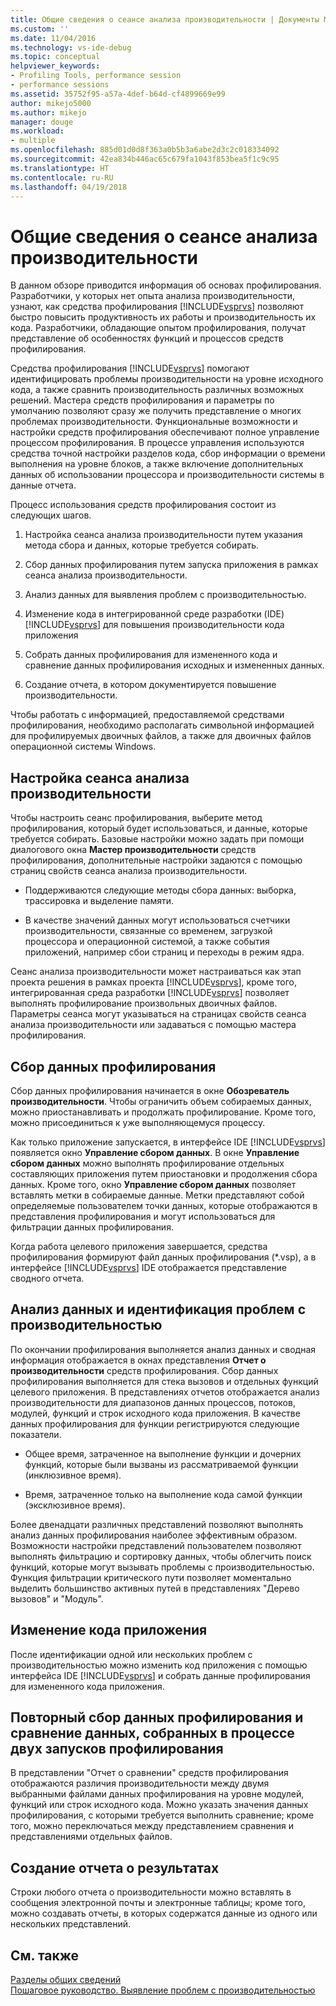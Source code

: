 ```yaml
---
title: Общие сведения о сеансе анализа производительности | Документы Майкрософт
ms.custom: ''
ms.date: 11/04/2016
ms.technology: vs-ide-debug
ms.topic: conceptual
helpviewer_keywords:
- Profiling Tools, performance session
- performance sessions
ms.assetid: 35752f95-a57a-4def-b64d-cf4899669e99
author: mikejo5000
ms.author: mikejo
manager: douge
ms.workload:
- multiple
ms.openlocfilehash: 885d01d0d8f363a0b5b3a6abe2d3c2c018334092
ms.sourcegitcommit: 42ea834b446ac65c679fa1043f853bea5f1c9c95
ms.translationtype: HT
ms.contentlocale: ru-RU
ms.lasthandoff: 04/19/2018
---
```

# <a name="performance-session-overview"></a>Общие сведения о сеансе анализа производительности
В данном обзоре приводится информация об основах профилирования. Разработчики, у которых нет опыта анализа производительности, узнают, как средства профилирования [!INCLUDE[vsprvs](../code-quality/includes/vsprvs_md.md)] позволяют быстро повысить продуктивность их работы и производительность их кода. Разработчики, обладающие опытом профилирования, получат представление об особенностях функций и процессов средств профилирования.  
  
 Средства профилирования [!INCLUDE[vsprvs](../code-quality/includes/vsprvs_md.md)] помогают идентифицировать проблемы производительности на уровне исходного кода, а также сравнить производительность различных возможных решений. Мастера средств профилирования и параметры по умолчанию позволяют сразу же получить представление о многих проблемах производительности. Функциональные возможности и настройки средств профилирования обеспечивают полное управление процессом профилирования. В процессе управления используются средства точной настройки разделов кода, сбор информации о времени выполнения на уровне блоков, а также включение дополнительных данных об использовании процессора и производительности системы в данные отчета.  
  
 Процесс использования средств профилирования состоит из следующих шагов.  
  
1.  Настройка сеанса анализа производительности путем указания метода сбора и данных, которые требуется собирать.  
  
2.  Сбор данных профилирования путем запуска приложения в рамках сеанса анализа производительности.  
  
3.  Анализ данных для выявления проблем с производительностью.  
  
4.  Изменение кода в интегрированной среде разработки (IDE) [!INCLUDE[vsprvs](../code-quality/includes/vsprvs_md.md)] для повышения производительности кода приложения  
  
5.  Собрать данных профилирования для измененного кода и сравнение данных профилирования исходных и измененных данных.  
  
6.  Создание отчета, в котором документируется повышение производительности.  
  
 Чтобы работать с информацией, предоставляемой средствами профилирования, необходимо располагать символьной информацией для профилируемых двоичных файлов, а также для двоичных файлов операционной системы Windows.  
  
## <a name="configure-the-performance-session"></a>Настройка сеанса анализа производительности  
 Чтобы настроить сеанс профилирования, выберите метод профилирования, который будет использоваться, и данные, которые требуется собирать. Базовые настройки можно задать при помощи диалогового окна **Мастер производительности** средств профилирования, дополнительные настройки задаются с помощью страниц свойств сеанса анализа производительности.  
  
-   Поддерживаются следующие методы сбора данных: выборка, трассировка и выделение памяти.  
  
-   В качестве значений данных могут использоваться счетчики производительности, связанные со временем, загрузкой процессора и операционной системой, а также события приложений, например сбои страниц и переходы в режим ядра.  
  
 Сеанс анализа производительности может настраиваться как этап проекта решения в рамках проекта [!INCLUDE[vsprvs](../code-quality/includes/vsprvs_md.md)], кроме того, интегрированная среда разработки [!INCLUDE[vsprvs](../code-quality/includes/vsprvs_md.md)] позволяет выполнять профилирование произвольных двоичных файлов. Параметры сеанса могут указываться на страницах свойств сеанса анализа производительности или задаваться с помощью мастера профилирования.  
  
## <a name="collect-profiling-data"></a>Сбор данных профилирования  
 Сбор данных профилирования начинается в окне **Обозреватель производительности**. Чтобы ограничить объем собираемых данных, можно приостанавливать и продолжать профилирование. Кроме того, можно присоединиться к уже выполняющемуся процессу.  
  
 Как только приложение запускается, в интерфейсе IDE [!INCLUDE[vsprvs](../code-quality/includes/vsprvs_md.md)] появляется окно **Управление сбором данных**. В окне **Управление сбором данных** можно выполнять профилирование отдельных составляющих приложения путем приостановки и продолжения сбора данных. Кроме того, окно **Управление сбором данных** позволяет вставлять метки в собираемые данные. Метки представляют собой определяемые пользователем точки данных, которые отображаются в представления профилирования и могут использоваться для фильтрации данных профилирования.  
  
 Когда работа целевого приложения завершается, средства профилирования формируют файл данных профилирования (*.vsp), а в интерфейсе [!INCLUDE[vsprvs](../code-quality/includes/vsprvs_md.md)] IDE отображается представление сводного отчета.  
  
## <a name="analyze-the-data-and-identify-performance-issues"></a>Анализ данных и идентификация проблем с производительностью  
 По окончании профилирования выполняется анализ данных и сводная информация отображается в окнах представления **Отчет о производительности** средств профилирования. Сбор данных профилирования выполняется для стека вызовов и отдельных функций целевого приложения. В представлениях отчетов отображается анализ производительности для диапазонов данных процессов, потоков, модулей, функций и строк исходного кода приложения. В качестве данных профилирования для функции регистрируются следующие показатели.  
  
-   Общее время, затраченное на выполнение функции и дочерних функций, которые были вызваны из рассматриваемой функции (инклюзивное время).  
  
-   Время, затраченное только на выполнение кода самой функции (эксклюзивное время).  
  
 Более двенадцати различных представлений позволяют выполнять анализ данных профилирования наиболее эффективным образом. Возможности настройки представлений пользователем позволяют выполнять фильтрацию и сортировку данных, чтобы облегчить поиск функций, которые могут вызывать проблемы с производительностью. Функция фильтрации критического пути позволяет моментально выделить большинство активных путей в представлениях "Дерево вызовов" и "Модуль".  
  
## <a name="modify-the-application-code"></a>Изменение кода приложения  
 После идентификации одной или нескольких проблем с производительностью можно изменить код приложения с помощью интерфейса IDE [!INCLUDE[vsprvs](../code-quality/includes/vsprvs_md.md)] и собрать данные профилирования для измененного кода приложения.  
  
## <a name="collect-profiling-data-again-and-compare-the-data-between-the-profiling-runs"></a>Повторный сбор данных профилирования и сравнение данных, собранных в процессе двух запусков профилирования  
 В представлении "Отчет о сравнении" средств профилирования отображаются различия производительности между двумя выбранными файлами данных профилирования на уровне модулей, функций или строк исходного кода. Можно указать значения данных профилирования, с которыми требуется выполнить сравнение; кроме того, можно переключаться между представлением сравнения и представлениями отдельных файлов.  
  
## <a name="generate-a-report-of-the-results"></a>Создание отчета о результатах  
 Строки любого отчета о производительности можно вставлять в сообщения электронной почты и электронные таблицы; кроме того, можно создавать отчеты, в которых содержатся данные из одного или нескольких представлений.  
  
## <a name="see-also"></a>См. также  
 [Разделы общих сведений](../profiling/overviews-performance-tools.md)   
 [Пошаговое руководство. Выявление проблем с производительностью](../profiling/walkthrough-identifying-performance-problems.md)